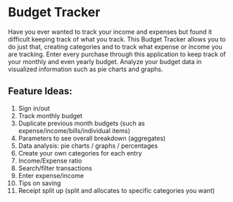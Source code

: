 # Budget Tracker
Have you ever wanted to track your income and expenses but found it difficult keeping track of what you track.
This Budget Tracker allows you to do just that, creating categories and to track what expense or income you
are tracking. Enter every purchase through this application to keep track of your monthly and even yearly budget.
Analyze your budget data in visualized information such as pie charts and graphs.


## Feature Ideas:
1. Sign in/out
1. Track monthly budget
1. Duplicate previous month budgets (such as expense/income/bills/individual items)
1. Parameters to see overall breakdown (aggregates)
1. Data analysis: pie charts / graphs / percentages
1. Create your own categories for each entry
1. Income/Expense ratio
1. Search/filter transactions
1. Enter expense/income
1. Tips on saving
1. Receipt split up (split and allocates to specific categories you want)